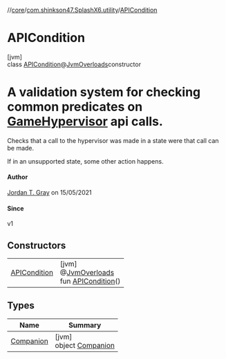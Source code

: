 //[core](../../../index.md)/[com.shinkson47.SplashX6.utility](../index.md)/[APICondition](index.md)

# APICondition

[jvm]\
class [APICondition](index.md)@[JvmOverloads](https://kotlinlang.org/api/latest/jvm/stdlib/kotlin.jvm/-jvm-overloads/index.html)constructor

# A validation system for checking common predicates on [GameHypervisor](../../com.shinkson47.SplashX6.game/-game-hypervisor/index.md) api calls.

Checks that a call to the hypervisor was made in a state were that call can be made.

If in an unsupported state, some other action happens.

#### Author

[Jordan T. Gray](https://www.shinkson47.in) on 15/05/2021

#### Since

v1

## Constructors

| | |
|---|---|
| [APICondition](-a-p-i-condition.md) | [jvm]<br>@[JvmOverloads](https://kotlinlang.org/api/latest/jvm/stdlib/kotlin.jvm/-jvm-overloads/index.html)<br>fun [APICondition](-a-p-i-condition.md)() |

## Types

| Name | Summary |
|---|---|
| [Companion](-companion/index.md) | [jvm]<br>object [Companion](-companion/index.md) |
